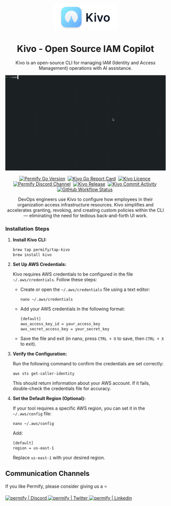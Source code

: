 <div align="center">
  <picture>
    <source media="(prefers-color-scheme: dark)" srcset="https://github.com/Permify/kivo/raw/master/assets/images/logo-iam-copilot-dark.png">
    <img alt="Kivo logo" src="https://github.com/Permify/kivo/raw/master/assets/images/logo-iam-copilot-light.png" width="40%">
  </picture>
<h1 align="center">
   Kivo - Open Source IAM Copilot
</h1>
</div>
<p align="center">
   Kivo is an open-source CLI for managing IAM (Identity and Access Management) operations with AI assistance.
</p>

![Kivo Demo](assets/images/kivo.gif)

<p align="center">
    <a href="https://github.com/Permify/kivo" target="_blank"><img src="https://img.shields.io/github/go-mod/go-version/Permify/kivo?style=for-the-badge&logo=go" alt="Permify Go Version" /></a>&nbsp;
 <a href="https://goreportcard.com/report/github.com/Permify/kivo" target="_blank"><img src="https://goreportcard.com/badge/github.com/Permify/kivo?style=for-the-badge&logo=go" alt="Kivo Go Report Card" /></a>&nbsp;
    <a href="https://github.com/Permify/kivo" target="_blank"><img src="https://img.shields.io/github/license/Permify/kivo?style=for-the-badge" alt="Kivo Licence" /></a>&nbsp;
    <a href="https://discord.gg/n6KfzYxhPp" target="_blank"><img src="https://img.shields.io/discord/950799928047833088?style=for-the-badge&logo=discord&label=DISCORD" alt="Permify Discord Channel" /></a>&nbsp;
    <a href="https://github.com/Permify/kivo/releases" target="_blank"><img src="https://img.shields.io/github/v/release/permify/kivo?include_prereleases&style=for-the-badge" alt="Kivo Release" /></a>&nbsp;
    <a href="https://img.shields.io/github/commit-activity/m/Permify/kivo?style=for-the-badge" target="_blank"><img src="https://img.shields.io/github/commit-activity/m/Permify/kivo?style=for-the-badge" alt="Kivo Commit Activity" /></a>&nbsp;
    <a href="https://img.shields.io/github/actions/workflow/status/Permify/kivo/release.yml?style=for-the-badge" target="_blank"><img src="https://img.shields.io/github/actions/workflow/status/Permify/kivo/release.yml?style=for-the-badge" alt="GitHub Workflow Status" /></a>&nbsp;
</p>     

<p align="center">
   DevOps engineers use Kivo to configure how employees in their organization access infrastructure resources. Kivo simplifies and accelerates granting, revoking, and creating custom policies within the CLI — eliminating the need for tedious back-and-forth UI work.
</p>

### Installation Steps

1. **Install Kivo CLI:**
   ```shell
   brew tap permify/tap-kivo
   brew install kivo
   ```

2. **Set Up AWS Credentials:**

   Kivo requires AWS credentials to be configured in the file `~/.aws/credentials`. Follow these steps:

    - Create or open the `~/.aws/credentials` file using a text editor:
      ```shell
      nano ~/.aws/credentials
      ```

    - Add your AWS credentials in the following format:
      ```plaintext
      [default]
      aws_access_key_id = your_access_key
      aws_secret_access_key = your_secret_key
      ```

    - Save the file and exit (in nano, press `CTRL + O` to save, then `CTRL + X` to exit).

3. **Verify the Configuration:**

   Run the following command to confirm the credentials are set correctly:
   ```shell
   aws sts get-caller-identity
   ```
   This should return information about your AWS account. If it fails, double-check the credentials file for accuracy.

4. **Set the Default Region (Optional):**

   If your tool requires a specific AWS region, you can set it in the `~/.aws/config` file:
   ```shell
   nano ~/.aws/config
   ```
   Add:
   ```plaintext
   [default]
   region = us-east-1
   ```
   Replace `us-east-1` with your desired region.

## Communication Channels

If you like Permify, please consider giving us a :star:

<p align="left">
<a href="https://discord.gg/n6KfzYxhPp">
 <img height="70px" width="70px" alt="permify | Discord" src="https://user-images.githubusercontent.com/39353278/187209316-3d01a799-c51b-4eaa-8f52-168047078a14.png" />
</a>
<a href="https://twitter.com/GetPermify">
  <img height="70px" width="70px" alt="permify | Twitter" src="https://user-images.githubusercontent.com/39353278/187209323-23f14261-d406-420d-80eb-1aa707a71043.png"/>
</a>
<a href="https://www.linkedin.com/company/permifyco">
  <img height="70px" width="70px" alt="permify | Linkedin" src="https://user-images.githubusercontent.com/39353278/187209321-03293a24-6f63-4321-b362-b0fc89fdd879.png" />
</a>
</p>
